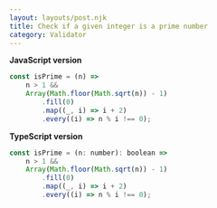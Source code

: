 ```yaml
---
layout: layouts/post.njk
title: Check if a given integer is a prime number
category: Validator
---
```


**JavaScript version**

```js
const isPrime = (n) =>
    n > 1 &&
    Array(Math.floor(Math.sqrt(n)) - 1)
        .fill(0)
        .map((_, i) => i + 2)
        .every((i) => n % i !== 0);
```

**TypeScript version**

```js
const isPrime = (n: number): boolean =>
    n > 1 &&
    Array(Math.floor(Math.sqrt(n)) - 1)
        .fill(0)
        .map((_, i) => i + 2)
        .every((i) => n % i !== 0);
```
